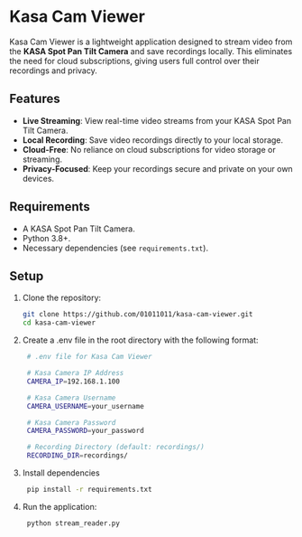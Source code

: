 # Kasa Cam Viewer

Kasa Cam Viewer is a lightweight application designed to stream video from the **KASA Spot Pan Tilt Camera** and save recordings locally. This eliminates the need for cloud subscriptions, giving users full control over their recordings and privacy.

## Features
- **Live Streaming**: View real-time video streams from your KASA Spot Pan Tilt Camera.
- **Local Recording**: Save video recordings directly to your local storage.
- **Cloud-Free**: No reliance on cloud subscriptions for video storage or streaming.
- **Privacy-Focused**: Keep your recordings secure and private on your own devices.

## Requirements
- A KASA Spot Pan Tilt Camera.
- Python 3.8+.
- Necessary dependencies (see `requirements.txt`).

## Setup
1. Clone the repository:
   ```bash
   git clone https://github.com/01011011/kasa-cam-viewer.git
   cd kasa-cam-viewer

2. Create a .env file in the root directory with the following format:

   ```bash
    # .env file for Kasa Cam Viewer

    # Kasa Camera IP Address
    CAMERA_IP=192.168.1.100

    # Kasa Camera Username
    CAMERA_USERNAME=your_username

    # Kasa Camera Password
    CAMERA_PASSWORD=your_password

    # Recording Directory (default: recordings/)
    RECORDING_DIR=recordings/

3. Install dependencies
   ```bash
    pip install -r requirements.txt

4. Run the application:
   ```bash
    python stream_reader.py

